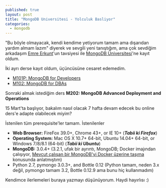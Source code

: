 ```yaml
---
published: true
layout: post
title: "MongoDB Universitesi - Yolculuk Basliyor"
categories: 
  - mongodb
---
```



"Bu böyle olmayacak, kendi kendime yetiyorum tamam ama dışarıdan yardım almam lazım" diyerek ve sevgili yeni tanıştığım, ama çok sevdiğim arkadaşım [Emre Erkunt](https://github.com/eerkunt)'un tavsiyesi ile [MongoDB Üniversitesi](https://university.mongodb.com/)'ne kayıt oldum.

İki ayrı derse kayıt oldum, üçüncüsüne cesaret edemedim.

- [M101P: MongoDB for Developers](https://university.mongodb.com/courses/M101P/about)
- [M102: MongoDB for DBAs](https://university.mongodb.com/courses/M102/about)

Sonraki almak istediğim ders **M202: MongoDB Advanced Deployment and Operations** 

15 Mart'ta başlıyor, bakalım nasıl olacak 7 hafta devam edecek bu online ders'e adapte olabilecek miyim?

İstenilen tüm prerequisite'ler tamam. İstenilenler 

- **Web Browser:** FireFox 39.0+, Chrome 43+, or IE 10+ (_**Tabii ki Firefox**_)
- **Operating System:** Mac OS X 10.7+ 64-bit, Ubuntu 14.04+ 64-bit, or Windows 7/8/8.1 (64-bit) (_**Tabii ki Ubuntu**_)
- **MongoDB:** 3.0.4+ (3.2.1, ufak bir ayrıntı, MongoDB; Docker imajından çalışıyor, [Mevcut çalışan bir MongoDB'yi Docker üzerine taşıma](http://oguzdag.github.io/mongodb-docker-uzerine-alma/) konusunda anlatmıştım)
- Python 2.7, pymongo 3.0.3+, and Bottle 0.12 (Python tamam, neden 3.x değil, pymongo tamam 3.2, Bottle 0.12.9 ama bunu hiç kullanmadım)

Kendimce ilerlemeleri buraya yazmayı düşünüyorum. Haydi hayırlısı :)
